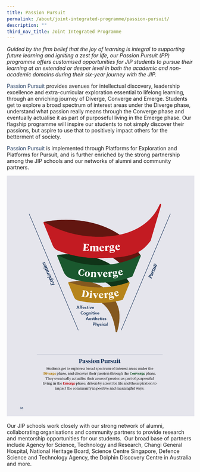 ```yaml
---
title: Passion Pursuit
permalink: /about/joint-integrated-programme/passion-pursuit/
description: ""
third_nav_title: Joint Integrated Programme
---
```

*Guided by the firm belief that the joy of learning is integral to supporting future learning and igniting a zest for life, our Passion Pursuit (PP) programme offers customised opportunities for JIP students to pursue their learning at an extended or deeper level in both the academic and non-academic domains during their six-year journey with the JIP.*

<font style="color:#1e395f">Passion Pursuit</font> provides avenues for intellectual discovery, leadership excellence and extra-curricular exploration essential to lifelong learning, through an enriching journey of Diverge, Converge and Emerge. Students get to explore a broad spectrum of interest areas under the Diverge phase, understand what passion really means through the Converge phase and eventually actualise it as part of purposeful living in the Emerge phase. Our flagship programme will inspire our students to not simply discover their passions, but aspire to use that to positively impact others for the betterment of society.

<font style="color:#1e395f">Passion Pursuit</font> is implemented through Platforms for Exploration and Platforms for Pursuit, and is further enriched by the strong partnership among the JIP schools and our networks of alumni and community partners.

![](/images/passion%20pursuit.png)

Our JIP schools work closely with our strong network of alumni, collaborating organisations and community partners to provide research and mentorship opportunities for our students.&nbsp; Our broad base of partners include Agency for Science, Technology and Research, Changi General Hospital, National Heritage Board, Science Centre Singapore, Defence Science and Technology Agency, the Dolphin Discovery Centre in Australia and more.